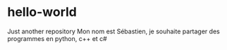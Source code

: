 # hello-world
Just another repository
Mon nom est Sébastien, je souhaite partager des programmes en python, c++ et c#
